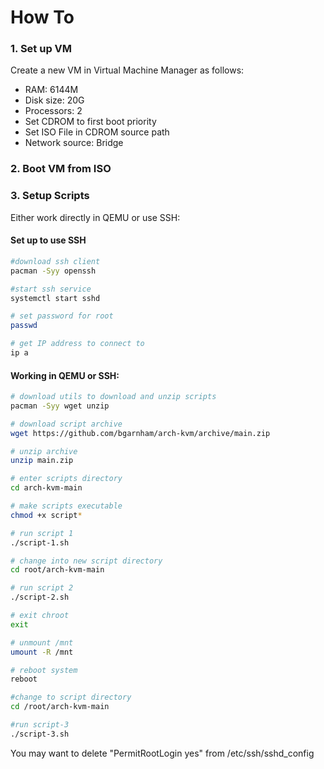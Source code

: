 # How To

### 1. Set up VM

Create a new VM in Virtual Machine Manager as follows:

* RAM: 6144M
* Disk size: 20G
* Processors: 2
* Set CDROM to first boot priority
* Set ISO File in CDROM source path
* Network source: Bridge

### 2. Boot VM from ISO

### 3. Setup Scripts

Either work directly in QEMU or use SSH:

#### Set up to use SSH

```bash
#download ssh client
pacman -Syy openssh

#start ssh service
systemctl start sshd

# set password for root
passwd

# get IP address to connect to
ip a
```

#### Working in QEMU or SSH:

```bash
# download utils to download and unzip scripts
pacman -Syy wget unzip

# download script archive
wget https://github.com/bgarnham/arch-kvm/archive/main.zip

# unzip archive
unzip main.zip

# enter scripts directory
cd arch-kvm-main

# make scripts executable
chmod +x script*

# run script 1
./script-1.sh

# change into new script directory
cd root/arch-kvm-main

# run script 2
./script-2.sh

# exit chroot
exit

# unmount /mnt
umount -R /mnt

# reboot system
reboot

#change to script directory
cd /root/arch-kvm-main

#run script-3
./script-3.sh
```
You may want to delete "PermitRootLogin yes" from /etc/ssh/sshd_config
